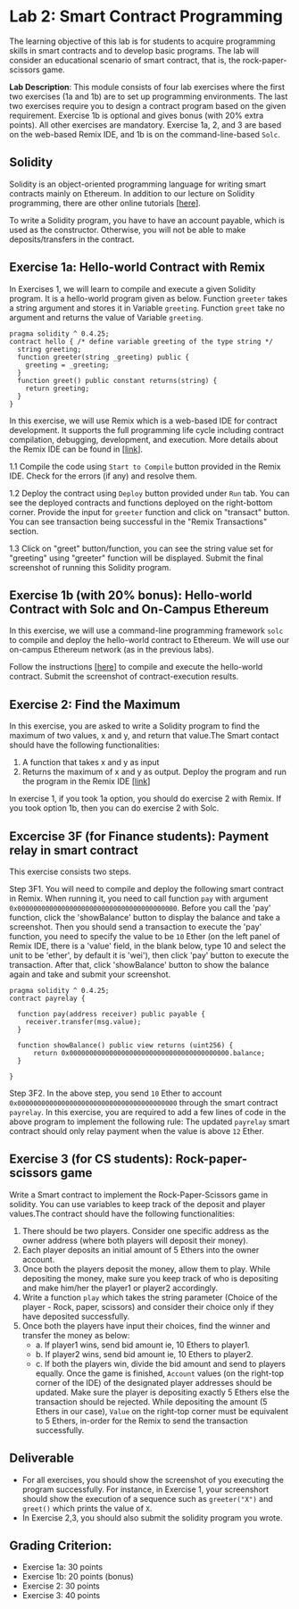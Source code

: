 Lab 2: Smart Contract Programming
===

The learning objective of this lab is for students to acquire programming skills in smart contracts and to develop basic programs. The lab will consider an educational scenario of smart contract, that is, the rock-paper-scissors game. 

**Lab Description**: This module consists of four lab exercises where the first two exercises (1a and 1b) are to set up programming environments. The last two exercises require you to design a contract program based on the given requirement. Exercise 1b is optional and gives bonus (with 20% extra points). All other exercises are mandatory. Exercise 1a, 2, and 3 are based on the web-based Remix IDE, and 1b is on the command-line-based `Solc`. 

Solidity
---

Solidity is an object-oriented programming language for writing smart contracts mainly on Ethereum. In addition to our lecture on Solidity programming, there are other online tutorials [[here](https://solidity.readthedocs.io/en/v0.4.24/introduction-to-smart-contracts.html)].

To write a Solidity program, you have to have an account payable, which is used as the constructor. Otherwise, you will not be able to make deposits/transfers in the contract. 

Exercise 1a: Hello-world Contract with Remix
---

In Exercises 1, we will learn to compile and execute a given Solidity program. It is a hello-world program given as below. Function `greeter` takes a string argument and stores it in Variable `greeting`. Function `greet` take no argument and returns the value of Variable `greeting`.

```
pragma solidity ^ 0.4.25;
contract hello { /* define variable greeting of the type string */  
  string greeting;
  function greeter(string _greeting) public {
    greeting = _greeting;
  } 
  function greet() public constant returns(string) {
    return greeting;
  }
} 
```

In this exercise, we will use Remix which is a web-based IDE for contract development. It supports the full programming life cycle including contract compilation, debugging, development, and execution. More details about the Remix IDE can be found in [[link](https://remix.readthedocs.io/en/latest/)].

1.1 Compile the code using `Start to Compile` button provided in the Remix IDE. Check for the errors (if any) and resolve them.

1.2 Deploy the contract using `Deploy` button provided under `Run` tab. You can see the deployed contracts and functions deployed on the right-bottom corner. Provide the input for `greeter` function and click on "transact" button. You can see transaction being successful in the "Remix Transactions" section. 

1.3 Click on "greet" button/function, you can see the string value set for "greeting" using "greeter" function will be displayed. Submit the final screenshot of running this Solidity program.

Exercise 1b (with 20% bonus): Hello-world Contract with Solc and On-Campus Ethereum
---

In this exercise, we will use a command-line programming framework `solc` to compile and deploy the hello-world contract to Ethereum. We will use our on-campus Ethereum network (as in the previous labs). 

Follow the instructions [[here](README_solc.md)] to compile and execute the hello-world contract. Submit the screenshot of contract-execution results.

Exercise 2: Find the Maximum 
---

In this exercise, you are asked to write a Solidity program to find the maximum of two values, x and y, and return that value.The Smart contact should have the following functionalities:

1. A function that takes x and y as input
2. Returns the maximum of x and y as output. Deploy the program and run the program in the Remix IDE [[link](https://remix.ethereum.org/)]

In exercise 1, if you took 1a option, you should do exercise 2 with Remix. If you took option 1b, then you can do exercise 2 with Solc. 

Excercise 3F (for Finance students): Payment relay in smart contract
---

This exercise consists two steps.

Step 3F1. You will need to compile and deploy the following smart contract in Remix. When running it, you need to call function `pay` with argument `0x0000000000000000000000000000000000000000`. Before you call the 'pay' function, click the 'showBalance' button to display the balance and take a screenshot. Then you should send a transaction to execute the 'pay' function, you need to specify the value to be `10` Ether (on the left panel of Remix IDE, there is a 'value' field, in the blank below, type 10 and select the unit to be 'ether', by default it is 'wei'), then click 'pay' button to execute the transaction. After that, click 'showBalance' button to show the balance again and take and submit your screenshot.

```
pragma solidity ^ 0.4.25;
contract payrelay {
    
  function pay(address receiver) public payable {
    receiver.transfer(msg.value);
  }
  
  function showBalance() public view returns (uint256) {
      return 0x0000000000000000000000000000000000000000.balance;
  }
  
}
```

Step 3F2. In the above step, you send `10` Ether to account `0x0000000000000000000000000000000000000000` through the smart contract `payrelay`. In this exercise, you are required to add a few lines of code in the above program to implement the following rule: The updated `payrelay` smart contract should only relay payment when the value is above `12` Ether.

Exercise 3 (for CS students): Rock-paper-scissors game
---

Write a Smart contract to implement the Rock-Paper-Scissors game in solidity. You can use variables to keep track of the deposit and player values.The contract should have the following functionalities:

1. There should be two players. Consider one specific address as the owner address (where both players will deposit their money).
2. Each player deposits an initial amount of 5 Ethers into the owner account.
3. Once both the players deposit the money, allow them to play. While depositing the money, make sure you keep track of who is depositing and make him/her the player1 or player2 accordingly.
4. Write a function `play` which takes the string parameter (Choice of the player - Rock, paper, scissors) and consider their choice only if they have deposited successfully.
5. Once both the players have input their choices, find the winner and transfer the money as below:
    - a. If player1 wins, send bid amount ie, 10 Ethers to player1.
    - b. If player2 wins, send bid amount ie, 10 Ethers to player2.
    - c. If both the players win, divide the bid amount and send to players equally. Once the game is finished, `Account` values (on the right-top corner of the IDE) of the designated player addresses should be updated. Make sure the player is depositing exactly 5 Ethers else the transaction should be rejected. While depositing the amount (5 Ethers in our case), `Value` on the right-top corner must be equivalent to 5 Ethers, in-order for the Remix to send the transaction successfully.

Deliverable
---

- For all exercises, you should show the screenshot of you executing the program successfully. For instance, in Exercise 1, your screenshort should show the execution of a sequence such as `greeter("X")` and `greet()` which prints the value of `X`.
- In Exercise 2,3, you should also submit the solidity program you wrote.

Grading Criterion:
---
- Exercise 1a: 30 points
- Exercise 1b: 20 points (bonus)
- Exercise 2: 30 points
- Exercise 3: 40 points
